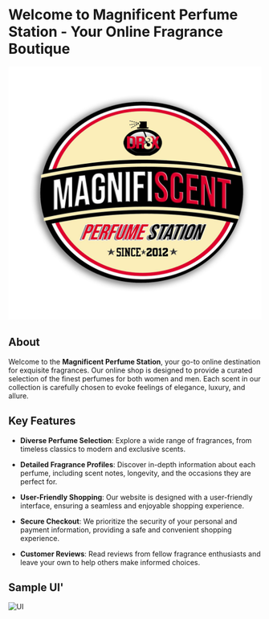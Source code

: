 # Welcome to Magnificent Perfume Station - Your Online Fragrance Boutique

![Perfume Bottles](css/IMAGE/logo1.png)

## About

Welcome to the **Magnificent Perfume Station**, your go-to online destination for exquisite fragrances. Our online shop is designed to provide a curated selection of the finest perfumes for both women and men. Each scent in our collection is carefully chosen to evoke feelings of elegance, luxury, and allure.

## Key Features

- **Diverse Perfume Selection**: Explore a wide range of fragrances, from timeless classics to modern and exclusive scents.

- **Detailed Fragrance Profiles**: Discover in-depth information about each perfume, including scent notes, longevity, and the occasions they are perfect for.

- **User-Friendly Shopping**: Our website is designed with a user-friendly interface, ensuring a seamless and enjoyable shopping experience.

- **Secure Checkout**: We prioritize the security of your personal and payment information, providing a safe and convenient shopping experience.

- **Customer Reviews**: Read reviews from fellow fragrance enthusiasts and leave your own to help others make informed choices.

## Sample UI'
![UI](screenshots/Capture1.jpeg)
